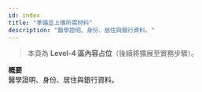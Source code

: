 ```yaml
---
id: index
title: "準備並上傳所需材料"
description: "醫學證明、身份、居住與銀行資料。"
---
```


> 本頁為 **Level-4 區內容占位**（後續將擴展至實務步驟）。

**概要**  
醫學證明、身份、居住與銀行資料。
